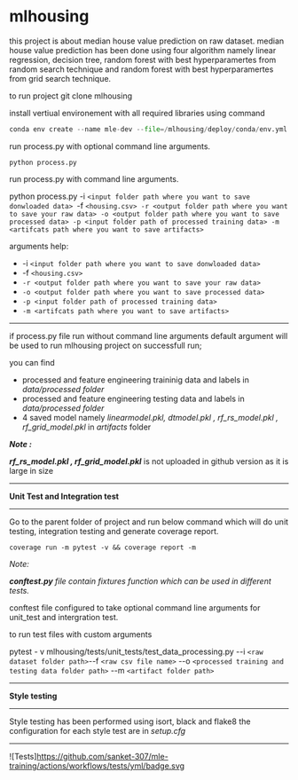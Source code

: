 # mlhousing

this project is about median house value prediction on raw dataset. median house value prediction has been done using four algorithm namely linear regression, decision tree, random forest with best hyperparamertes from random search technique and random forest with best hyperparamertes from grid search technique.

to run project git clone mlhousing

install vertiual environement with all required libraries using command

```python
conda env create --name mle-dev --file=/mlhousing/deploy/conda/env.yml

```

run process.py with optional command line arguments.

```
python process.py
```

run process.py with command line arguments.

python process.py -i `<input folder path where you want to save donwloaded data> `-f `<housing.csv> -r <output folder path where you want to save your raw data> -o <output folder path where you want to save processed data> -p <input folder path of processed training data> -m <artifcats path where you want to save artifacts>`

arguments help:

* -i `<input folder path where you want to save donwloaded data> `
* -f `<housing.csv> `
* `-r <output folder path where you want to save your raw data> `
* `-o <output folder path where you want to save processed data> `
* `-p <input folder path of processed training data> `
* `-m <artifcats path where you want to save artifacts>`

---

if process.py file run without command line arguments default argument will be used to run mlhousing project on successfull run;

you can find

* processed and feature engineering traininig data and labels in *data/processed folder*
* processed and feature engineering testing data and labels in *data/processed folder*
* 4 saved model namely *linearmodel.pkl, dtmodel.pkl , rf_rs_model.pkl , rf_grid_model.pkl* in *artifacts* folder

***Note :***

***rf_rs_model.pkl , rf_grid_model.pkl*** is not uploaded in github version as it is large in size

---

**Unit Test and Integration test**

---

Go to the parent folder of project and run below command which will do unit testing, integration testing and generate coverage report.

```
coverage run -m pytest -v && coverage report -m
```

*Note:*

***conftest.py*** *file contain fixtures function which can be used in different tests.*

conftest file configured to take optional command line arguments for unit_test and intergration test.

to run test files with custom arguments

pytest - v mlhousing/tests/unit_tests/test_data_processing.py --i `<raw dataset folder path>`--f `<raw csv file name>`  --o `<processed training and testing data folder path>`  --m `<artifact folder path>`

---

**Style testing**

---

Style testing has been performed using isort, black and flake8 the configuration for each style test are in *setup.cfg*

---

![Tests]https://github.com/sanket-307/mle-training/actions/workflows/tests/yml/badge.svg
